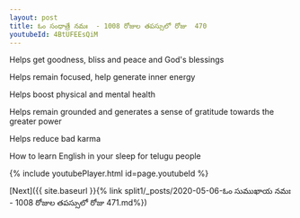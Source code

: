 ```yaml
---
layout: post
title: ఓం సంధాత్రే నమః  - 1008 రోజుల తపస్సులో రోజు  470
youtubeId: 4BtUFEEsQiM
---
```

 
 
Helps get goodness, bliss and peace and God's blessings
 
Helps remain focused, help generate inner energy 
 
Helps boost physical and mental health 
 
Helps remain grounded and generates a sense of gratitude towards the greater power 
 
Helps reduce bad karma
 
How to learn English in your sleep for telugu people
 
 
 
 


{% include youtubePlayer.html id=page.youtubeId %}
 
[Next]({{ site.baseurl }}{% link split1/_posts/2020-05-06-ఓం సుముఖాయ నమః  - 1008 రోజుల తపస్సులో రోజు  471.md%})
 
